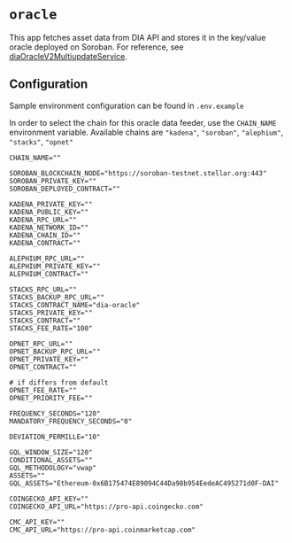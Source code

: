 # `oracle`

This app fetches asset data from DIA API and stores it in the key/value oracle deployed on Soroban. For reference, see [diaOracleV2MultiupdateService](https://github.com/diadata-org/diadata/tree/master/cmd/blockchain/ethereum/diaOracleV2MultiupdateService>).

## Configuration

Sample environment configuration can be found in `.env.example`

In order to select the chain for this oracle data feeder, use the `CHAIN_NAME` environment variable. Available chains are `"kadena"`, `"soroban"`, `"alephium"`, `"stacks"`, `"opnet"`

```properties
CHAIN_NAME=""

SOROBAN_BLOCKCHAIN_NODE="https://soroban-testnet.stellar.org:443"
SOROBAN_PRIVATE_KEY=""
SOROBAN_DEPLOYED_CONTRACT=""

KADENA_PRIVATE_KEY=""
KADENA_PUBLIC_KEY=""
KADENA_RPC_URL=""
KADENA_NETWORK_ID=""
KADENA_CHAIN_ID=""
KADENA_CONTRACT=""

ALEPHIUM_RPC_URL=""
ALEPHIUM_PRIVATE_KEY=""
ALEPHIUM_CONTRACT=""

STACKS_RPC_URL=""
STACKS_BACKUP_RPC_URL=""
STACKS_CONTRACT_NAME="dia-oracle"
STACKS_PRIVATE_KEY=""
STACKS_CONTRACT=""
STACKS_FEE_RATE="100"

OPNET_RPC_URL=""
OPNET_BACKUP_RPC_URL=""
OPNET_PRIVATE_KEY=""
OPNET_CONTRACT=""

# if differs from default
OPNET_FEE_RATE=""
OPNET_PRIORITY_FEE=""

FREQUENCY_SECONDS="120"
MANDATORY_FREQUENCY_SECONDS="0"

DEVIATION_PERMILLE="10"

GQL_WINDOW_SIZE="120"
CONDITIONAL_ASSETS=""
GQL_METHODOLOGY="vwap"
ASSETS=""
GQL_ASSETS="Ethereum-0x6B175474E89094C44Da98b954EedeAC495271d0F-DAI"

COINGECKO_API_KEY=""
COINGECKO_API_URL="https://pro-api.coingecko.com"

CMC_API_KEY=""
CMC_API_URL="https://pro-api.coinmarketcap.com"
```
